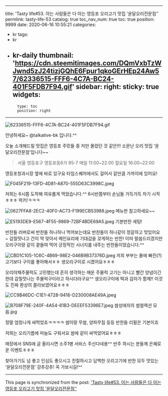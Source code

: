 
---
title: 'Tasty life#53. 아는 사람들은 다 아는 영등포 오리고기 맛집 ‘윤달오리전문점’'
permlink: tasty-life-53
catalog: true
toc_nav_num: true
toc: true
position: 9999
date: 2020-06-16 10:55:21
categories:
- kr
tags:
- kr
- kr-daily
thumbnail: 'https://cdn.steemitimages.com/DQmVxbTzWJwnd5zJ24tizjGQhE6Fpur1qkoGErHEp24Aw57/62336515-FFF6-4C7A-BC24-401F5FDB7F94.gif'
sidebar:
    right:
        sticky: true
widgets:
    -
        type: toc
        position: right
---


![62336515-FFF6-4C7A-BC24-401F5FDB7F94.gif](https://cdn.steemitimages.com/DQmVxbTzWJwnd5zJ24tizjGQhE6Fpur1qkoGErHEp24Aw57/62336515-FFF6-4C7A-BC24-401F5FDB7F94.gif)

안녕하세요~ @talkative-bk 입니다.^^

오늘 소개해드릴 맛집은
영등포 주민들 중 저만 몰랐던 것 같은!!!
소문난 오리 맛집 ‘윤달오리전문점’입니다~~

> 서울 영등포구 영등포동6가 95-7 
매일 11:00~22:00 월요일 16:00~22:00

영등포청과시장 옆에 바로 있구요
타임스퀘어에서도 걸어서 갈만큼 가까이에 있어요!


![F045F219-13FD-4D81-A870-555D63C3998C.jpeg](https://cdn.steemitimages.com/DQmW6BfkeNQjNk7bBTURnBouLGE9MHzteMP7am6jpyR9b2F/F045F219-13FD-4D81-A870-555D63C3998C.jpeg)

저희는 6시쯤 도착해 여유롭게 먹었습니다.^^
6시반쯤부터 손님들 가득가득 차기 시작ㅎㅎㅎ
럭키!ㅋㅋㅋ


![0627FFA8-2EC2-40F0-AC73-F199ECB53988.jpeg](https://cdn.steemitimages.com/DQmdJrCdjno6jyjUAEwRpf2THsFrUDt2xQDqibu9E33JQDC/0627FFA8-2EC2-40F0-AC73-F199ECB53988.jpeg)
메뉴판 참고하세요~~


![E5193DE9-E567-4F55-9869-72BF4BDE69A5.jpeg](https://cdn.steemitimages.com/DQmf3rghpybZPVUwwdPWJa3UksF2BLXtKBBBQ2dUoaoQ6SJ/E5193DE9-E567-4F55-9869-72BF4BDE69A5.jpeg)
기본반찬 세팅!

반찬들 러버로써 반찬들 하나하나 먹어보는데요
반찬들이 하나같이 정갈하고 맛있어요~
감칠맛나고 간이 딱 맞아서 
메인요리에 기대감을 갖게하는 반찬!
이따 말씀드리겠지만 오리구이랑 같이 곁들여 먹어
긍정적인 시너지를 내주는 반찬들이었습니다.^^


![CBD1C105-1C6C-4B69-98E2-046B9B37376D.jpeg](https://cdn.steemitimages.com/DQmRDVwkksrLR6WeXTXTAot8upiNi2hobu6UdPZLY3XnBTa/CBD1C105-1C6C-4B69-98E2-046B9B37376D.jpeg)
저희 부부는 물에 빠진(?) 고기보다 
구이를 좋아해서ㅎㅎ 생오리구이로 시켰어요ㅎㅎㅎ

​오리야채주물럭도 고민했는데 흔히 생각하는 
매운 주물럭 고기는 아니고 빨간 양념이긴 한데 
감칠맛나는 주물럭구이라고 하시더라구요^^
생오리구이에 떡과 감자가 함께!!
이것도 진짜 환상의 콜라보였어요ㅎㅎㅎ


![CC9B46DC-C1E1-4728-9416-D230008AE49A.jpeg](https://cdn.steemitimages.com/DQmTec2pwW54ngpeBNt5tc2EdC4mRvFcBiUEUpZJmPQLw3S/CC9B46DC-C1E1-4728-9416-D230008AE49A.jpeg)

![B708F79E-240F-4A54-81B3-DEEEF53396E7.jpeg](https://cdn.steemitimages.com/DQmU18jNJeXcocZX7qeQ5mjsm2kDhqvL8rdr2VYYstVB5bA/B708F79E-240F-4A54-81B3-DEEEF53396E7.jpeg)
쌈성애자의 쌈컬렉션 모음.jpg

​정말 엄청나게 싸먹었죠ㅋㅋㅋㅋ
쌈이랑 무쌈, 양파무침 등등 반찬들 리필은 기본이죠 

​저희는 오리기름에 마늘도 구워서요
쌈에 같이 싸먹었어요ㅎㅎㅎ

매장에서 SNS에 글 올리시면 
소주1병 서비스 주신다네용^^ 
반주 하시는 분들께 은혜로운 이벤트ㅎㅎㅎ

찾아가기도 넘 좋고 인심도 좋으시고 친절하시고
담백한 오리고기에 반찬 모두 맛있는
‘윤달오리전문점’ 강추강추! 꼭 가보시길!^^

- - -

This page is synchronized from the post: ['Tasty life#53. 아는 사람들은 다 아는 영등포 오리고기 맛집 ‘윤달오리전문점’'](https://steemit.com/@talkative-bk/tasty-life-53)
